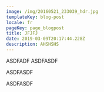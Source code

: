 ```yaml
---
image: /img/20160521_233039_hdr.jpg
templateKey: blog-post
locale: fr
pageKey: page_blogpost
title: JFJFJ
date: 2019-03-09T20:17:44.228Z
description: AHSHSHS
---
```

ASDFADF ASDFASDF

ASDFASDF

ASDFASDF
